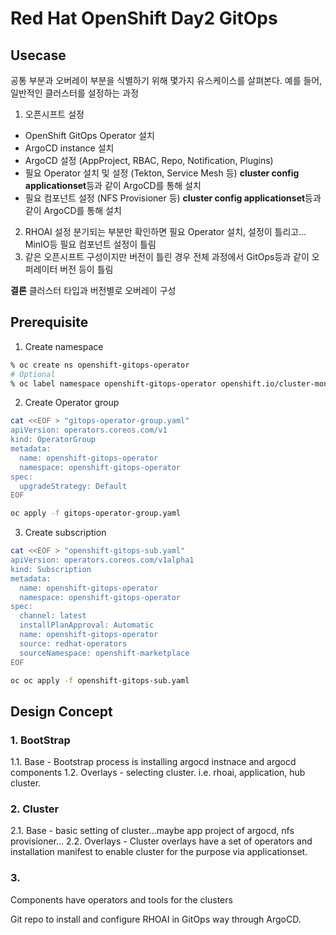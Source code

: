 # Red Hat OpenShift Day2 GitOps

## Usecase
공통 부분과 오버레이 부분을 식별하기 위해 몇가지 유스케이스를 살펴본다.
예를 들어, 일반적인 클러스터를 설정하는 과정
1. 오픈시프트 설정
- OpenShift GitOps Operator 설치
- ArgoCD instance 설치
- ArgoCD 설정 (AppProject, RBAC, Repo, Notification, Plugins)
- 필요 Operator 설치 및 설정 (Tekton, Service Mesh 등) **cluster config applicationset**등과 같이 ArgoCD를 통해 설치
- 필요 컴포넌트 설정 (NFS Provisioner 등)  **cluster config applicationset**등과 같이 ArgoCD를 통해 설치
2. RHOAI 설정
분기되는 부분만 확인하면
필요 Operator 설치, 설정이 틀리고...
MinIO등 필요 컴포넌트 설정이 틀림
3. 같은 오픈시프트 구성이지만 버전이 틀린 경우
전체 과정에서 GitOps등과 같이 오퍼레이터 버전 등이 틀림

**결론**
클러스터 타입과 버전별로 오버레이 구성

## Prerequisite
1. Create namespace
``` bash
% oc create ns openshift-gitops-operator
# Optional
% oc label namespace openshift-gitops-operator openshift.io/cluster-monitoring=true
```
2. Create Operator group
``` bash
cat <<EOF > "gitops-operator-group.yaml"
apiVersion: operators.coreos.com/v1
kind: OperatorGroup
metadata:
  name: openshift-gitops-operator
  namespace: openshift-gitops-operator
spec:
  upgradeStrategy: Default
EOF

oc apply -f gitops-operator-group.yaml
```
3. Create subscription
``` bash
cat <<EOF > "openshift-gitops-sub.yaml"
apiVersion: operators.coreos.com/v1alpha1
kind: Subscription
metadata:
  name: openshift-gitops-operator
  namespace: openshift-gitops-operator
spec:
  channel: latest 
  installPlanApproval: Automatic
  name: openshift-gitops-operator
  source: redhat-operators
  sourceNamespace: openshift-marketplace
EOF

oc oc apply -f openshift-gitops-sub.yaml
```


## Design Concept

### 1. BootStrap 
1.1. Base - Bootstrap process is installing argocd instnace and argocd components
1.2. Overlays - selecting cluster. i.e. rhoai, application, hub cluster.
### 2. Cluster
2.1. Base - basic setting of cluster...maybe app project of argocd, nfs provisioner...
2.2. Overlays - Cluster overlays have a set of operators and installation manifest to enable cluster for the purpose via applicationset. 
### 3. 
Components have operators and tools for the clusters

Git repo to install and configure RHOAI in GitOps way through ArgoCD.

``` sh

```